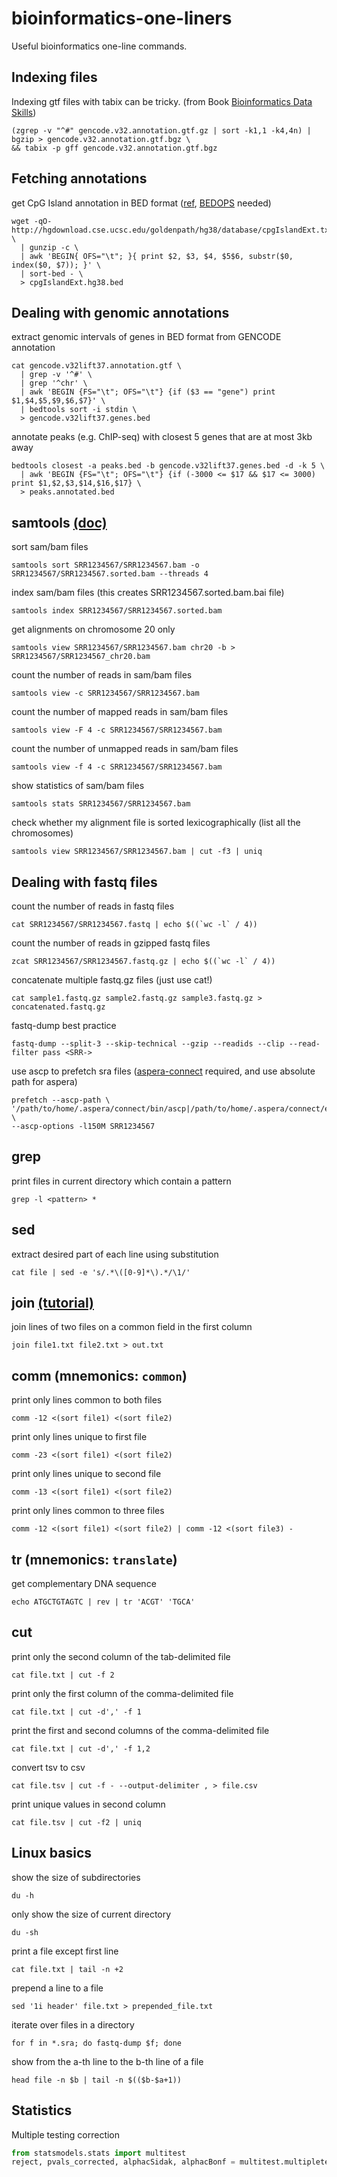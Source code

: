 # bioinformatics-one-liners
Useful bioinformatics one-line commands.

## Indexing files
Indexing gtf files with tabix can be tricky. (from Book [Bioinformatics Data Skills](https://www.amazon.com/Bioinformatics-Data-Skills-Reproducible-Research/dp/1449367372))
```shell
(zgrep -v "^#" gencode.v32.annotation.gtf.gz | sort -k1,1 -k4,4n) | bgzip > gencode.v32.annotation.gtf.bgz \
&& tabix -p gff gencode.v32.annotation.gtf.bgz
```

## Fetching annotations
get CpG Island annotation in BED format ([ref](https://www.biostars.org/p/236141/), [BEDOPS](https://bedops.readthedocs.io/en/latest/) needed)
```shell
wget -qO- http://hgdownload.cse.ucsc.edu/goldenpath/hg38/database/cpgIslandExt.txt.gz \
  | gunzip -c \
  | awk 'BEGIN{ OFS="\t"; }{ print $2, $3, $4, $5$6, substr($0, index($0, $7)); }' \
  | sort-bed - \
  > cpgIslandExt.hg38.bed
```

## Dealing with genomic annotations
extract genomic intervals of genes in BED format from GENCODE annotation
```shell
cat gencode.v32lift37.annotation.gtf \
  | grep -v '^#' \
  | grep '^chr' \
  | awk 'BEGIN {FS="\t"; OFS="\t"} {if ($3 == "gene") print $1,$4,$5,$9,$6,$7}' \
  | bedtools sort -i stdin \
  > gencode.v32lift37.genes.bed
```

annotate peaks (e.g. ChIP-seq) with closest 5 genes that are at most 3kb away
```shell
bedtools closest -a peaks.bed -b gencode.v32lift37.genes.bed -d -k 5 \
  | awk 'BEGIN {FS="\t"; OFS="\t"} {if (-3000 <= $17 && $17 <= 3000) print $1,$2,$3,$14,$16,$17} \
  > peaks.annotated.bed
```

## samtools [(doc)](http://www.htslib.org/doc/samtools.html)
sort sam/bam files
```shell
samtools sort SRR1234567/SRR1234567.bam -o SRR1234567/SRR1234567.sorted.bam --threads 4
```

index sam/bam files (this creates SRR1234567.sorted.bam.bai file)
```shell
samtools index SRR1234567/SRR1234567.sorted.bam
```

get alignments on chromosome 20 only
```shell
samtools view SRR1234567/SRR1234567.bam chr20 -b > SRR1234567/SRR1234567_chr20.bam
```

count the number of reads in sam/bam files
```shell
samtools view -c SRR1234567/SRR1234567.bam
```

count the number of mapped reads in sam/bam files
```shell
samtools view -F 4 -c SRR1234567/SRR1234567.bam
```

count the number of unmapped reads in sam/bam files
```shell
samtools view -f 4 -c SRR1234567/SRR1234567.bam
```

show statistics of sam/bam files
```shell
samtools stats SRR1234567/SRR1234567.bam
```

check whether my alignment file is sorted lexicographically (list all the chromosomes)
```shell
samtools view SRR1234567/SRR1234567.bam | cut -f3 | uniq
```
## Dealing with fastq files
count the number of reads in fastq files
```shell
cat SRR1234567/SRR1234567.fastq | echo $((`wc -l` / 4))
```

count the number of reads in gzipped fastq files
```shell
zcat SRR1234567/SRR1234567.fastq.gz | echo $((`wc -l` / 4))
```

concatenate multiple fastq.gz files (just use cat!)
```shell
cat sample1.fastq.gz sample2.fastq.gz sample3.fastq.gz > concatenated.fastq.gz
```

fastq-dump best practice
```shell
fastq-dump --split-3 --skip-technical --gzip --readids --clip --read-filter pass <SRR->
```

use ascp to prefetch sra files ([aspera-connect](https://downloads.asperasoft.com/) required, and use absolute path for aspera)
```shell
prefetch --ascp-path \
'/path/to/home/.aspera/connect/bin/ascp|/path/to/home/.aspera/connect/etc/asperaweb_id_dsa.openssh' \
--ascp-options -l150M SRR1234567
```
## grep
print files in current directory which contain a pattern
```shell
grep -l <pattern> *
```
## sed
extract desired part of each line using substitution
```shell
cat file | sed -e 's/.*\([0-9]*\).*/\1/'
```
## join [(tutorial)](https://shapeshed.com/unix-join/)
join lines of two files on a common field in the first column
```shell
join file1.txt file2.txt > out.txt
```
## comm (mnemonics: `common`)
print only lines common to both files
```shell
comm -12 <(sort file1) <(sort file2)
```

print only lines unique to first file
```shell
comm -23 <(sort file1) <(sort file2)
```

print only lines unique to second file
```shell
comm -13 <(sort file1) <(sort file2)
```

print only lines common to three files
```shell
comm -12 <(sort file1) <(sort file2) | comm -12 <(sort file3) -
```
## tr (mnemonics: `translate`)
get complementary DNA sequence
```shell
echo ATGCTGTAGTC | rev | tr 'ACGT' 'TGCA'
```
## cut
print only the second column of the tab-delimited file
```shell
cat file.txt | cut -f 2
```

print only the first column of the comma-delimited file
```shell
cat file.txt | cut -d',' -f 1
```

print the first and second columns of the comma-delimited file
```shell
cat file.txt | cut -d',' -f 1,2
```

convert tsv to csv
```shell
cat file.tsv | cut -f - --output-delimiter , > file.csv
```

print unique values in second column
```shell
cat file.tsv | cut -f2 | uniq
```
## Linux basics
show the size of subdirectories
```shell
du -h
```

only show the size of current directory
```shell
du -sh
```

print a file except first line
```shell
cat file.txt | tail -n +2
```

prepend a line to a file
```shell
sed '1i header' file.txt > prepended_file.txt
```

iterate over files in a directory
```shell
for f in *.sra; do fastq-dump $f; done
```

show from the a-th line to the b-th line of a file
```shell
head file -n $b | tail -n $(($b-$a+1))
```
## Statistics
Multiple testing correction
```python
from statsmodels.stats import multitest
reject, pvals_corrected, alphacSidak, alphacBonf = multitest.multipletests(p_values, method='fdr_bh')
```

